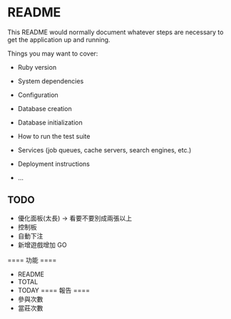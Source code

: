 # README

This README would normally document whatever steps are necessary to get the
application up and running.

Things you may want to cover:

* Ruby version

* System dependencies

* Configuration

* Database creation

* Database initialization

* How to run the test suite

* Services (job queues, cache servers, search engines, etc.)

* Deployment instructions

* ...

## TODO

* 優化面板(太長) -> 看要不要別成兩張以上
* 控制板
* 自動下注
* 新增遊戲增加 GO

==== 功能 ====
- README
- TOTAL
- TODAY
==== 報告 ====
- 參與次數
- 當莊次數

